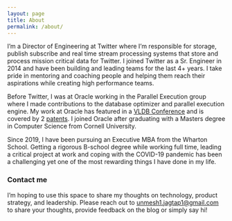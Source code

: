 ```yaml
---
layout: page
title: About
permalink: /about/
---
```


I’m a Director of Engineering at Twitter where I’m responsible for storage, publish subscribe and real time stream processing systems that store and process mission critical data for Twitter.  I joined Twitter as a Sr. Engineer in 2014 and have been building and leading teams for the last 4+ years. I take pride in mentoring and coaching people and helping them reach their aspirations while creating high performance teams.

Before Twitter, I was at Oracle working in the Parallel Execution group where I made contributions to the database optimizer and parallel execution engine. My work at Oracle has featured in a [VLDB Conference](https://dl.acm.org/doi/10.14778/2536222.2536235) and is covered by 2 [patents](https://patents.justia.com/inventor/unmesh-jagtap). I joined Oracle after graduating with a Masters degree in Computer Science from Cornell University.

Since 2019, I have been pursuing an Executive MBA from the Wharton School. Getting a rigorous B-school degree while working full time, leading a critical project at work and coping with the COVID-19 pandemic has been a challenging yet one of the most rewarding things I have done in my life. 

### Contact me

I’m hoping to use this space to share my thoughts on technology, product strategy, and leadership. Please reach out to [unmesh1.jagtap1@gmail.com](mailto:unmesh1.jagtap1@gmail.com) to share your thoughts, provide feedback on the blog or simply say hi!

